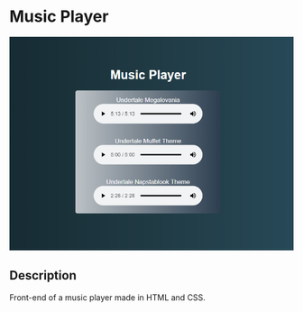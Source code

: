 # Music Player

![](img/music-player.PNG)

## Description

Front-end of a music player made in HTML and CSS.